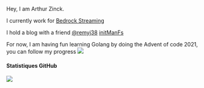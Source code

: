 Hey, I am Arthur Zinck.

I currently work for [Bedrock Streaming](https://www.bedrockstreaming.com/)

I hold a blog with a friend [@remyj38](https://github.com/remyj38) [initManFs](https://initmanfs.eu/en/)

For now, I am having fun learning Golang by doing the Advent of code 2021, you can follow my progress
[![](https://github-readme-stats.vercel.app/api/pin?&bg_color=30,e96443,904e95&title_color=fff&text_color=fff&username=arthurzinck&repo=advent-of-code-2021)](https://github.com/arthurzinck/advent-of-code-2021)

#### Statistiques GitHub
[![](https://github-readme-stats.vercel.app/api?username=arthurzinck&show_icons=true&count_private=true&include_all_commits=true)](https://github.com/arthuzinck)
